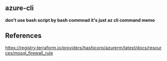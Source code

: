 ## azure-cli

**don't use bash script by bash commnad it's just az cli command memo**

## References

https://registry.terraform.io/providers/hashicorp/azurerm/latest/docs/resources/mssql_firewall_rule
